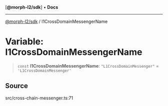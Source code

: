 [**@morph-l2/sdk**] • **Docs**

***

[@morph-l2/sdk](../1-globals.md) / l1CrossDomainMessengerName

# Variable: l1CrossDomainMessengerName

> `const` **l1CrossDomainMessengerName**: `"L1CrossDomainMessenger"` = `'L1CrossDomainMessenger'`

## Source

src/cross-chain-messenger.ts:71
